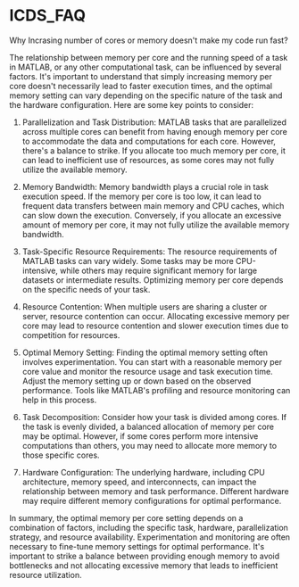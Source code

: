 # ICDS_FAQ

Why Incrasing number of cores or memory doesn't make my code run fast?

The relationship between memory per core and the running speed of a task in MATLAB, or any other computational task, can be influenced by several factors. It's important to understand that simply increasing memory per core doesn't necessarily lead to faster execution times, and the optimal memory setting can vary depending on the specific nature of the task and the hardware configuration. Here are some key points to consider:

1. Parallelization and Task Distribution: MATLAB tasks that are parallelized across multiple cores can benefit from having enough memory per core to accommodate the data and computations for each core. However, there's a balance to strike. If you allocate too much memory per core, it can lead to inefficient use of resources, as some cores may not fully utilize the available memory.

2. Memory Bandwidth: Memory bandwidth plays a crucial role in task execution speed. If the memory per core is too low, it can lead to frequent data transfers between main memory and CPU caches, which can slow down the execution. Conversely, if you allocate an excessive amount of memory per core, it may not fully utilize the available memory bandwidth.

3. Task-Specific Resource Requirements: The resource requirements of MATLAB tasks can vary widely. Some tasks may be more CPU-intensive, while others may require significant memory for large datasets or intermediate results. Optimizing memory per core depends on the specific needs of your task.

4. Resource Contention: When multiple users are sharing a cluster or server, resource contention can occur. Allocating excessive memory per core may lead to resource contention and slower execution times due to competition for resources.

5. Optimal Memory Setting: Finding the optimal memory setting often involves experimentation. You can start with a reasonable memory per core value and monitor the resource usage and task execution time. Adjust the memory setting up or down based on the observed performance. Tools like MATLAB's profiling and resource monitoring can help in this process.

6. Task Decomposition: Consider how your task is divided among cores. If the task is evenly divided, a balanced allocation of memory per core may be optimal. However, if some cores perform more intensive computations than others, you may need to allocate more memory to those specific cores.

7. Hardware Configuration: The underlying hardware, including CPU architecture, memory speed, and interconnects, can impact the relationship between memory and task performance. Different hardware may require different memory configurations for optimal performance.

In summary, the optimal memory per core setting depends on a combination of factors, including the specific task, hardware, parallelization strategy, and resource availability. Experimentation and monitoring are often necessary to fine-tune memory settings for optimal performance. It's important to strike a balance between providing enough memory to avoid bottlenecks and not allocating excessive memory that leads to inefficient resource utilization.
